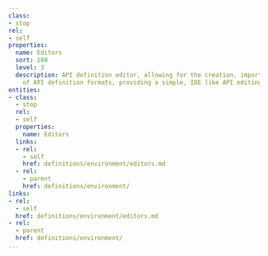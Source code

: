 ```yaml
---
class:
- stop
rel:
- self
properties:
  name: Editors
  sort: 180
  level: 3
  description: API definition editor, allowing for the creation, import, and export
    of API definition formats, providing a simple, IDE like API editing experience.
entities:
- class:
  - stop
  rel:
  - self
  properties:
    name: Editors
  links:
  - rel:
    - self
    href: definitions/environment/editors.md
  - rel:
    - parent
    href: definitions/environment/
links:
- rel:
  - self
  href: definitions/environment/editors.md
- rel:
  - parent
  href: definitions/environment/
...
```

